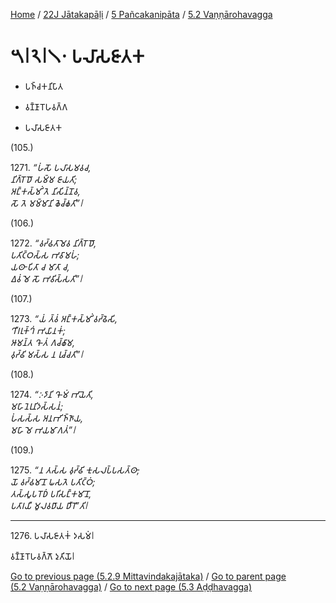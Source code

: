 
[Home](/) / [22J Jātakapāḷi](../...md) / [5 Pañcakanipāta](...md) / [5.2 Vaṇṇārohavagga](../22J/5/5.2.md)

# 𑁫𑁇𑁨𑁇𑁧𑁦 𑀧𑀮𑀸𑀲𑀚𑀸𑀢𑀓

* 𑀧𑀜𑁆𑀘𑀓𑀦𑀺𑀧𑀸𑀢

* 𑀯𑀡𑁆𑀡𑀸𑀭𑁄𑀳𑀯𑀕𑁆𑀕

* 𑀧𑀮𑀸𑀲𑀚𑀸𑀢𑀓

(105.)

1271\. _“𑀳𑀁𑀲𑁄 𑀧𑀮𑀸𑀲𑀫𑀯𑀘,_  
_𑀦𑀺𑀕𑁆𑀭𑁄𑀥𑁄 𑀲𑀫𑁆𑀫 𑀚𑀸𑀬𑀢𑀺;_  
_𑀅𑀗𑁆𑀓𑀲𑁆𑀫𑀺𑀁 𑀢𑁂 𑀦𑀺𑀲𑀺𑀦𑁆𑀦𑁄𑀯,_  
_𑀲𑁄 𑀢𑁂 𑀫𑀫𑁆𑀫𑀸𑀦𑀺 𑀙𑁂𑀘𑁆𑀙𑀢𑀺”𑁇_  


(106.)

1272\. _“𑀯𑀟𑁆𑀠𑀢𑀸𑀫𑁂𑀯 𑀦𑀺𑀕𑁆𑀭𑁄𑀥𑁄,_  
_𑀧𑀢𑀺𑀝𑁆𑀞𑀲𑁆𑀲 𑀪𑀯𑀸𑀫𑀳𑀁;_  
_𑀬𑀣𑀸 𑀧𑀺𑀢𑀸 𑀘 𑀫𑀸𑀢𑀸 𑀘,_  
_𑀏𑀯𑀁 𑀫𑁂 𑀲𑁄 𑀪𑀯𑀺𑀲𑁆𑀲𑀢𑀺”𑁇_  


(107.)

1273\. _“𑀬𑀁 𑀢𑁆𑀯𑀁 𑀅𑀗𑁆𑀓𑀲𑁆𑀫𑀺𑀁 𑀯𑀟𑁆𑀠𑁂𑀲𑀺,_  
_𑀔𑀻𑀭𑀭𑀼𑀓𑁆𑀔𑀁 𑀪𑀬𑀸𑀦𑀓𑀁;_  
_𑀆𑀫𑀦𑁆𑀢 𑀔𑁄 𑀢𑀁 𑀕𑀘𑁆𑀙𑀸𑀫,_  
_𑀯𑀼𑀟𑁆𑀠𑀺 𑀫𑀲𑁆𑀲 𑀦 𑀭𑀼𑀘𑁆𑀘𑀢𑀺”𑁇_  


(108.)

1274\. _“𑀇𑀤𑀸𑀦𑀺 𑀔𑁄 𑀫𑀁 𑀪𑀸𑀬𑁂𑀢𑀺,_  
_𑀫𑀳𑀸𑀦𑁂𑀭𑀼𑀦𑀺𑀤𑀲𑁆𑀲𑀦𑀁;_  
_𑀳𑀁𑀲𑀲𑁆𑀲 𑀅𑀦𑀪𑀺𑀜𑁆𑀜𑀸𑀬,_  
_𑀫𑀳𑀸 𑀫𑁂 𑀪𑀬𑀫𑀸𑀕𑀢𑀁”𑁇_  


(109.)

1275\. _“𑀦 𑀢𑀲𑁆𑀲 𑀯𑀼𑀟𑁆𑀠𑀺 𑀓𑀼𑀲𑀮𑀧𑁆𑀧𑀲𑀢𑁆𑀣𑀸,_  
_𑀬𑁄 𑀯𑀟𑁆𑀠𑀫𑀸𑀦𑁄 𑀖𑀲𑀢𑁂 𑀧𑀢𑀺𑀝𑁆𑀞𑀁;_  
_𑀢𑀲𑁆𑀲𑀽𑀧𑀭𑁄𑀥𑀁 𑀧𑀭𑀺𑀲𑀗𑁆𑀓𑀫𑀸𑀦𑁄,_  
_𑀧𑀢𑀸𑀭𑀬𑀻 𑀫𑀽𑀮𑀯𑀥𑀸𑀬 𑀥𑀻𑀭𑁄”𑀢𑀺𑁇_  


---

1276\. 𑀧𑀮𑀸𑀲𑀚𑀸𑀢𑀓𑀁 𑀤𑀲𑀫𑀁𑁇

  
𑀯𑀡𑁆𑀡𑀸𑀭𑁄𑀳𑀯𑀕𑁆𑀕𑁄 𑀤𑀼𑀢𑀺𑀬𑁄𑁇



[Go to previous page (5.2.9 Mittavindakajātaka)](5.2.9.md) / [Go to parent page (5.2 Vaṇṇārohavagga)](../22J/5/5.2.md) / [Go to next page (5.3 Aḍḍhavagga)](../5.3.md)


